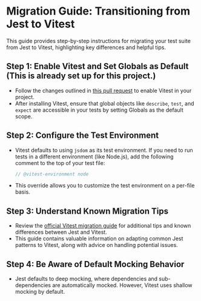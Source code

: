# Migration Guide: Transitioning from Jest to Vitest

This guide provides step-by-step instructions for migrating your test suite from Jest to Vitest, highlighting key differences and helpful tips.

## Step 1: Enable Vitest and Set Globals as Default (This is already set up for this project.)

- Follow the changes outlined in [this pull request](https://github.com/cds-snc/platform-forms-client/pull/3520) to enable Vitest in your project.
- After installing Vitest, ensure that global objects like `describe`, `test`, and `expect` are accessible in your tests by setting Globals as the default scope.

## Step 2: Configure the Test Environment

- Vitest defaults to using `jsdom` as its test environment. If you need to run tests in a different environment (like Node.js), add the following comment to the top of your test file:

  ```javascript
  // @vitest-environment node
  ```

- This override allows you to customize the test environment on a per-file basis.

## Step 3: Understand Known Migration Tips

- Review the [official Vitest migration guide](https://vitest.dev/guide/migration.html#migrating-from-jest) for additional tips and known differences between Jest and Vitest.
- This guide contains valuable information on adapting common Jest patterns to Vitest, along with advice on handling potential issues.

## Step 4: Be Aware of Default Mocking Behavior

- Jest defaults to deep mocking, where dependencies and sub-dependencies are automatically mocked. However, Vitest uses shallow mocking by default.

